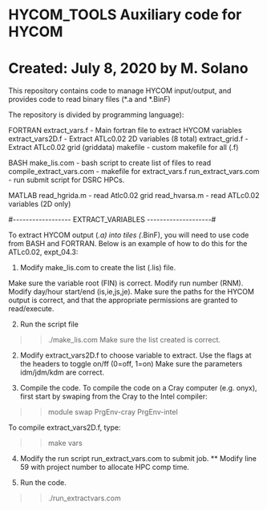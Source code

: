 # HYCOM_TOOLS Auxiliary code for HYCOM
#
# Created: July 8, 2020 by M. Solano

This repository contains code to manage HYCOM input/output, 
and provides code to read binary files (*.a and *.BinF)

The repository is divided by programming language): 

FORTRAN 
extract_vars.f    - Main fortran file to extract HYCOM variables
extract_vars2D.f  - Extract ATLc0.02 2D variables (8 total) 
extract_grid.f    - Extract ATLc0.02 grid (griddata)
makefile          - custom makefile for all (.f)

BASH 
make_lis.com - bash script to create list of files to read
compile_extract_vars.com - makefile for extract_vars.f 
run_extract_vars.com - run submit script for DSRC HPCs. 

MATLAB
read_hgrida.m - read Atlc0.02 grid
read_hvarsa.m - read ATLc0.02 variables (2D only)


#------------------ EXTRACT_VARIABLES --------------------# 

To extract HYCOM output (*.a) into tiles (*.BinF), you will 
need to use code from BASH and FORTRAN. Below is an example
of how to do this for the ATLc0.02, expt_04.3:

1. Modify make_lis.com to create the list (.lis) file. 

Make sure the variable root (FIN) is correct. 
Modify run number (RNM). 
Modify day/hour start/end (is,ie,js,je). 
Make sure the paths for the HYCOM output is correct, and that 
the appropriate permissions are granted to read/execute. 

2. Run the script file
>>./make_lis.com
Make sure the list created is correct.

2. Modify extract_vars2D.f to choose variable to extract. 
Use the flags at the headers to toggle on/ff (0=off, 1=on)
Make sure the parameters idm/jdm/kdm are correct. 


3. Compile the code.
To compile the code on a Cray computer (e.g. onyx), first start
by swaping from the Cray to the Intel compiler: 

>> module swap PrgEnv-cray PrgEnv-intel

To compile extract_vars2D.f, type:
>> make vars

 
4. Modify the run script run_extract_vars.com to submit job.
** Modify line 59 with project number to allocate HPC comp time. 


5. Run the code.
>> ./run_extractvars.com 
